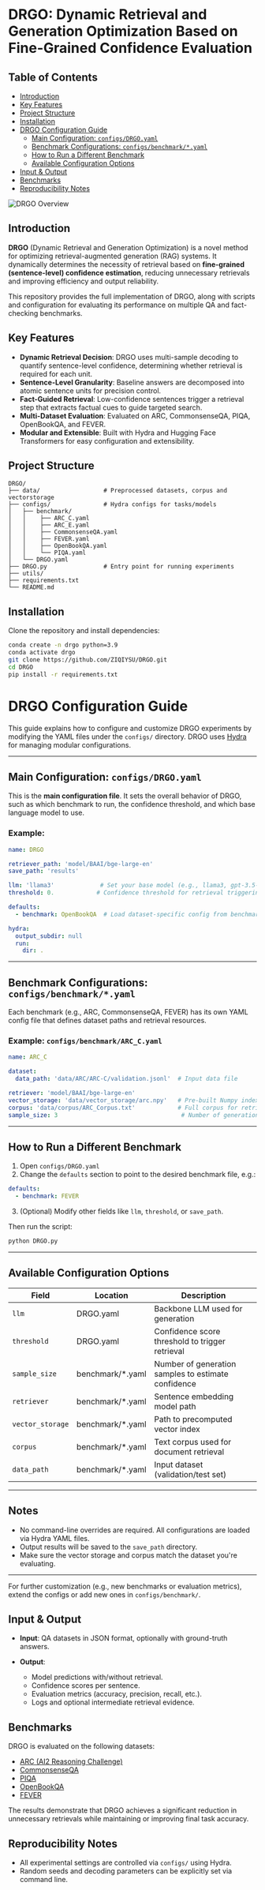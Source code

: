# DRGO: Dynamic Retrieval and Generation Optimization Based on Fine-Grained Confidence Evaluation

##  Table of Contents

- [ Introduction](#-introduction)
- [ Key Features](#-key-features)
- [ Project Structure](#-project-structure)
- [ Installation](#-installation)
- [ DRGO Configuration Guide](#-drgo-configuration-guide)
  - [ Main Configuration: `configs/DRGO.yaml`](#-main-configuration-configsdrgoyaml)
  - [ Benchmark Configurations: `configs/benchmark/*.yaml`](#-benchmark-configurations-configsbenchmarkyaml)
  - [ How to Run a Different Benchmark](#-how-to-run-a-different-benchmark)
  - [ Available Configuration Options](#️-available-configuration-options)
- [ Input & Output](#-input--output)
- [ Benchmarks](#-benchmarks)
- [ Reproducibility Notes](#-reproducibility-notes)

![DRGO Overview](assets/drgo.png)

##  Introduction

**DRGO** (Dynamic Retrieval and Generation Optimization) is a novel method for optimizing retrieval-augmented generation (RAG) systems. It dynamically determines the necessity of retrieval based on **fine-grained (sentence-level) confidence estimation**, reducing unnecessary retrievals and improving efficiency and output reliability.

This repository provides the full implementation of DRGO, along with scripts and configuration for evaluating its performance on multiple QA and fact-checking benchmarks.

##  Key Features

*  **Dynamic Retrieval Decision**: DRGO uses multi-sample decoding to quantify sentence-level confidence, determining whether retrieval is required for each unit.
*  **Sentence-Level Granularity**: Baseline answers are decomposed into atomic sentence units for precision control.
*  **Fact-Guided Retrieval**: Low-confidence sentences trigger a retrieval step that extracts factual cues to guide targeted search.
*  **Multi-Dataset Evaluation**: Evaluated on ARC, CommonsenseQA, PIQA, OpenBookQA, and FEVER.
*  **Modular and Extensible**: Built with Hydra and Hugging Face Transformers for easy configuration and extensibility.

##  Project Structure

```
DRGO/
├── data/                  # Preprocessed datasets, corpus and vectorstorage
├── configs/               # Hydra configs for tasks/models
│   ├── benchmark/
│   │    ├── ARC_C.yaml
│   │    ├── ARC_E.yaml
│   │    ├── CommonsenseQA.yaml
│   │    ├── FEVER.yaml
│   │    ├── OpenBookQA.yaml
│   │    └── PIQA.yaml
│   └── DRGO.yaml
├── DRGO.py                # Entry point for running experiments
├── utils/                   
├── requirements.txt
└── README.md
```

##  Installation

Clone the repository and install dependencies:

```bash
conda create -n drgo python=3.9
conda activate drgo
git clone https://github.com/ZIQIYSU/DRGO.git
cd DRGO
pip install -r requirements.txt
```

#   DRGO Configuration Guide

This guide explains how to configure and customize DRGO experiments by modifying the YAML files under the `configs/` directory. DRGO uses [Hydra](https://hydra.cc) for managing modular configurations.

---

##  Main Configuration: `configs/DRGO.yaml`

This is the **main configuration file**. It sets the overall behavior of DRGO, such as which benchmark to run, the confidence threshold, and which base language model to use.

### Example:

```yaml
name: DRGO

retriever_path: 'model/BAAI/bge-large-en'
save_path: 'results'

llm: 'llama3'             # Set your base model (e.g., llama3, gpt-3.5-turbo)
threshold: 0.            # Confidence threshold for retrieval triggering

defaults:
  - benchmark: OpenBookQA  # Load dataset-specific config from benchmark folder

hydra:
  output_subdir: null
  run:
    dir: .
```

---

##  Benchmark Configurations: `configs/benchmark/*.yaml`

Each benchmark (e.g., ARC, CommonsenseQA, FEVER) has its own YAML config file that defines dataset paths and retrieval resources.

### Example: `configs/benchmark/ARC_C.yaml`

```yaml
name: ARC_C

dataset:
  data_path: 'data/ARC/ARC-C/validation.jsonl'  # Input data file

retriever: 'model/BAAI/bge-large-en'
vector_storage: 'data/vector_storage/arc.npy'   # Pre-built Numpy index
corpus: 'data/corpus/ARC_Corpus.txt'            # Full corpus for retrieval
sample_size: 3                                   # Number of generations per question
```

---

##  How to Run a Different Benchmark

1. Open `configs/DRGO.yaml`
2. Change the `defaults` section to point to the desired benchmark file, e.g.:

```yaml
defaults:
  - benchmark: FEVER
```

3. (Optional) Modify other fields like `llm`, `threshold`, or `save_path`.

Then run the script:

```bash
python DRGO.py
```

---

##  Available Configuration Options

| Field            | Location          | Description                                         |
| ---------------- | ----------------- | --------------------------------------------------- |
| `llm`            | DRGO.yaml         | Backbone LLM used for generation                    |
| `threshold`      | DRGO.yaml         | Confidence score threshold to trigger retrieval     |
| `sample_size`    | benchmark/\*.yaml | Number of generation samples to estimate confidence |
| `retriever`      | benchmark/\*.yaml | Sentence embedding model path                       |
| `vector_storage` | benchmark/\*.yaml | Path to precomputed vector index                    |
| `corpus`         | benchmark/\*.yaml | Text corpus used for document retrieval             |
| `data_path`      | benchmark/\*.yaml | Input dataset (validation/test set)                 |

---

##  Notes

* No command-line overrides are required. All configurations are loaded via Hydra YAML files.
* Output results will be saved to the `save_path` directory.
* Make sure the vector storage and corpus match the dataset you're evaluating.

---

For further customization (e.g., new benchmarks or evaluation metrics), extend the configs or add new ones in `configs/benchmark/`.

##  Input & Output

* **Input**: QA datasets in JSON format, optionally with ground-truth answers.
* **Output**:

  * Model predictions with/without retrieval.
  * Confidence scores per sentence.
  * Evaluation metrics (accuracy, precision, recall, etc.).
  * Logs and optional intermediate retrieval evidence.

##  Benchmarks

DRGO is evaluated on the following datasets:

* [ARC (AI2 Reasoning Challenge)](https://allenai.org/data/arc)
* [CommonsenseQA](https://www.tau-nlp.org/commonsenseqa)
* [PIQA](https://yonatanbisk.com/piqa/)
* [OpenBookQA](https://allenai.org/data/open-book-qa)
* [FEVER](https://fever.ai)

The results demonstrate that DRGO achieves a significant reduction in unnecessary retrievals while maintaining or improving final task accuracy.


##  Reproducibility Notes

* All experimental settings are controlled via `configs/` using Hydra.
* Random seeds and decoding parameters can be explicitly set via command line.
